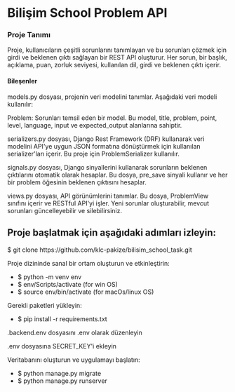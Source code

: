 <h1>Bilişim School Problem API</h1>

<h3>Proje Tanımı</h3>
<p>Proje, kullanıcıların çeşitli sorunlarını tanımlayan ve bu sorunları çözmek için girdi ve beklenen çıktı sağlayan bir REST API oluşturur. Her sorun, bir başlık, açıklama, puan, zorluk seviyesi, kullanılan dil, girdi ve beklenen çıktı içerir.</p>

<h4>Bileşenler</h4>
<p>models.py dosyası, projenin veri modelini tanımlar. Aşağıdaki veri modeli kullanılır:</p>
<p>Problem: Sorunları temsil eden bir model. Bu model, title, problem, point, level, language, input ve expected_output alanlarına sahiptir.</p>

<p>serializers.py dosyası, Django Rest Framework (DRF) kullanarak veri modelini API'ye uygun JSON formatına dönüştürmek için kullanılan serializer'ları içerir. Bu proje için ProblemSerializer kullanılır.</p>

<p>signals.py dosyası, Django sinyallerini kullanarak sorunların beklenen çıktılarını otomatik olarak hesaplar. Bu dosya, pre_save sinyali kullanır ve her bir problem öğesinin beklenen çıktısını hesaplar.</p>

<p>views.py dosyası, API görünümlerini tanımlar. Bu dosya, ProblemView sınıfını içerir ve RESTful API'yi işler. Yeni sorunlar oluşturabilir, mevcut sorunları güncelleyebilir ve silebilirsiniz.</p>

<h2>Proje başlatmak için aşağıdaki adımları izleyin:</h2>

<p>$ git clone https://github.com/klc-pakize/bilisim_school_task.git</p>

<p>Proje dizininde sanal bir ortam oluşturun ve etkinleştirin:</p>
<ul>
    <li>$ python -m venv env</li>
    <li>$ env/Scripts/activate (for win OS)</li>
    <li>$ source env/bin/activate (for macOs/linux OS)</li>
</ul>

<p>Gerekli paketleri yükleyin:</p>
<ul> 
   <li>$ pip install -r requirements.txt</li>
</ul>

<p>.backend.env dosyasını .env olarak düzenleyin</p>
<p>.env dosyasına SECRET_KEY'i ekleyin</p>

<p>Veritabanını oluşturun ve uygulamayı başlatın:</p> 
<ul> 
   <li> $ python manage.py migrate</li>
   <li> $ python manage.py runserver</li>
</ul>
